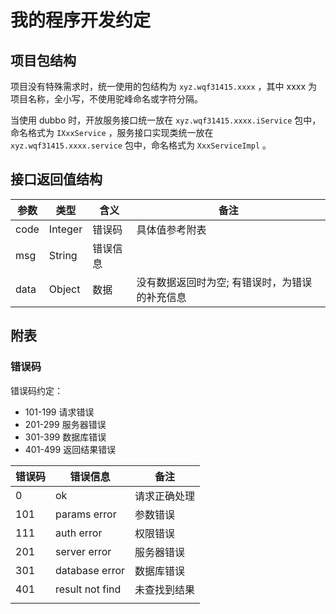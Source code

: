 # 我的程序开发约定

## 项目包结构

项目没有特殊需求时，统一使用的包结构为 `xyz.wqf31415.xxxx` ，其中 xxxx 为项目名称，全小写，不使用驼峰命名或字符分隔。

当使用 dubbo 时，开放服务接口统一放在 `xyz.wqf31415.xxxx.iService` 包中，命名格式为 `IXxxService` ，服务接口实现类统一放在 `xyz.wqf31415.xxxx.service` 包中，命名格式为 `XxxServiceImpl` 。



## 接口返回值结构

| 参数 |类型| 含义     | 备注                                           |
| ---- | ---- | -------- | ---------------------------------------------- |
| code | Integer |错误码   | 具体值参考附表                                 |
| msg  | String |错误信息 |                                                |
| data | Object |数据     | 没有数据返回时为空; 有错误时，为错误的补充信息 |





## 附表

### 错误码

错误码约定：

- 101-199 请求错误
- 201-299 服务器错误
- 301-399 数据库错误
- 401-499 返回结果错误

| 错误码 | 错误信息        | 备注         |
| ------ | --------------- | ------------ |
| 0      | ok              | 请求正确处理 |
| 101    | params error    | 参数错误     |
| 111    | auth error      | 权限错误     |
| 201    | server error    | 服务器错误   |
| 301    | database error  | 数据库错误   |
| 401    | result not find | 未查找到结果 |
|        |                 |              |

